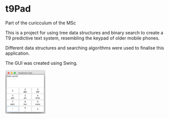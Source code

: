 # t9Pad

Part of the curicculum of the MSc

This is a project for using tree data structures and binary search to create a T9 predictive text system, resembling the keypad of older mobile phones.

Different data structures and searching algorithms were used to finalise this application.

The GUI was created using Swing.

<img src="images/Predictive%20Text.png" width="25%" height="25%">

